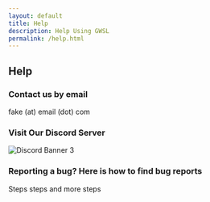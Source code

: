 ```yaml
---
layout: default
title: Help
description: Help Using GWSL
permalink: /help.html
---
```


## Help

### Contact us by email

fake (at) email (dot) com

### Visit Our Discord Server

![Discord Banner 3](https://discordapp.com/api/guilds/618185330289541130/widget.png?style=banner3)

### Reporting a bug? Here is how to find bug reports

Steps steps and more steps

